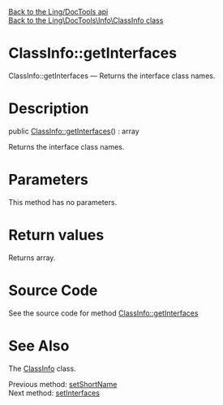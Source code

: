 [Back to the Ling/DocTools api](https://github.com/lingtalfi/DocTools/blob/master/doc/api/Ling/DocTools.md)<br>
[Back to the Ling\DocTools\Info\ClassInfo class](https://github.com/lingtalfi/DocTools/blob/master/doc/api/Ling/DocTools/Info/ClassInfo.md)


ClassInfo::getInterfaces
================



ClassInfo::getInterfaces — Returns the interface class names.




Description
================


public [ClassInfo::getInterfaces](https://github.com/lingtalfi/DocTools/blob/master/doc/api/Ling/DocTools/Info/ClassInfo/getInterfaces.md)() : array




Returns the interface class names.




Parameters
================

This method has no parameters.


Return values
================

Returns array.








Source Code
===========
See the source code for method [ClassInfo::getInterfaces](https://github.com/lingtalfi/DocTools/blob/master/Info/ClassInfo.php#L284-L287)


See Also
================

The [ClassInfo](https://github.com/lingtalfi/DocTools/blob/master/doc/api/Ling/DocTools/Info/ClassInfo.md) class.

Previous method: [setShortName](https://github.com/lingtalfi/DocTools/blob/master/doc/api/Ling/DocTools/Info/ClassInfo/setShortName.md)<br>Next method: [setInterfaces](https://github.com/lingtalfi/DocTools/blob/master/doc/api/Ling/DocTools/Info/ClassInfo/setInterfaces.md)<br>

